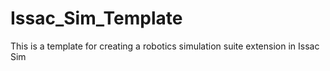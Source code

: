 # Issac_Sim_Template
This is a template for creating a robotics simulation suite extension in Issac Sim 
